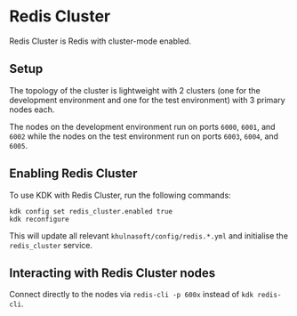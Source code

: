 # Redis Cluster

Redis Cluster is Redis with cluster-mode enabled.

## Setup

The topology of the cluster is lightweight with 2 clusters (one for the development environment and one for the test environment) with 3 primary nodes each.

The nodes on the development environment run on ports `6000`, `6001`, and `6002` while the nodes on the test environment run on ports `6003`, `6004`, and `6005`.

## Enabling Redis Cluster

To use KDK with Redis Cluster, run the following commands:

```shell
kdk config set redis_cluster.enabled true
kdk reconfigure
```

This will update all relevant `khulnasoft/config/redis.*.yml` and initialise the `redis_cluster` service.

## Interacting with Redis Cluster nodes

Connect directly to the nodes via `redis-cli -p 600x` instead of `kdk redis-cli`.
